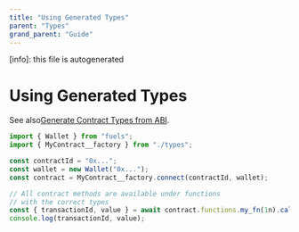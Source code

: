 ```yaml
---
title: "Using Generated Types"
parent: "Types"
grand_parent: "Guide"
---
```


[info]: this file is autogenerated
# Using Generated Types

See also[Generate Contract Types from ABI](../contracts/generate-contract-types-from-abi).

```ts
import { Wallet } from "fuels";
import { MyContract__factory } from "./types";

const contractId = "0x...";
const wallet = new Wallet("0x...");
const contract = MyContract__factory.connect(contractId, wallet);

// All contract methods are available under functions
// with the correct types
const { transactionId, value } = await contract.functions.my_fn(1n).call();
console.log(transactionId, value);
```
